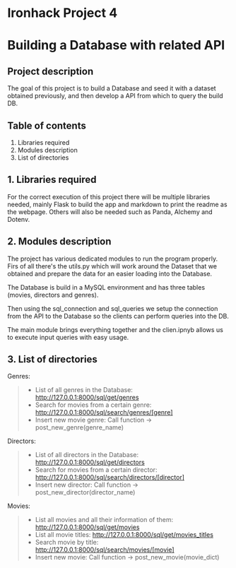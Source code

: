 # Ironhack Project 4
# Building a Database with related API

## Project description
The goal of this project is to build a Database and seed it with a dataset obtained previously, and then develop a API from which to query the build DB.

## Table of contents
1. Libraries required
2. Modules description
3. List of directories


## 1. Libraries required
For the correct execution of this project there will be multiple libraries needed, mainly Flask to build the app and markdown to print the readme as the webpage. Others will also be needed such as Panda, Alchemy and Dotenv.


## 2. Modules description
The project has various dedicated modules to run the program properly. Firs of all there's the utils.py which will work around the Dataset that we obtained and prepare the data for an easier loading into the Database.

The Database is build in a MySQL environment and has three tables (movies, directors and genres).

Then using the sql_connection and sql_queries we setup the connection from the API to the Database so the clients can perform queries into the DB.

The main module brings everything together and the clien.ipnyb allows us to execute input queries with easy usage.


## 3. List of directories

Genres:
>- List of all genres in the Database: http://127.0.0.1:8000/sql/get/genres
>- Search for movies from a certain genre: http://127.0.0.1:8000/sql/search/genres/[genre]
>- Insert new movie genre: Call function -> post_new_genre(genre_name)

Directors:
>- List of all directors in the Database: http://127.0.0.1:8000/sql/get/directors
>- Search for movies from a certain director: http://127.0.0.1:8000/sql/search/directors/[director]
>- Insert new director: Call function -> post_new_director(director_name)

Movies:
>- List all movies and all their information of them: http://127.0.0.1:8000/sql/get/movies
>- List all movie titles: http://127.0.0.1:8000/sql/get/movies_titles
>- Search movie by title: http://127.0.0.1:8000/sql/search/movies/[movie]
>- Insert new movie: Call function -> post_new_movie(movie_dict)